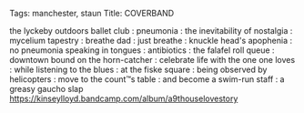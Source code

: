 Tags: manchester, staun
Title: COVERBAND
  
the lyckeby outdoors ballet club : pneumonia : the inevitability of nostalgia : mycelium tapestry : breathe dad : just breathe : knuckle head's apophenia : no pneumonia speaking in tongues : antibiotics : the falafel roll queue : downtown bound on the horn-catcher : celebrate life with the one one loves : while listening to the blues : at the fiske square : being observed by helicopters : move to the count™s table : and become a swim-run staff : a greasy gaucho slap
<https://kinseylloyd.bandcamp.com/album/a9thouselovestory>  
